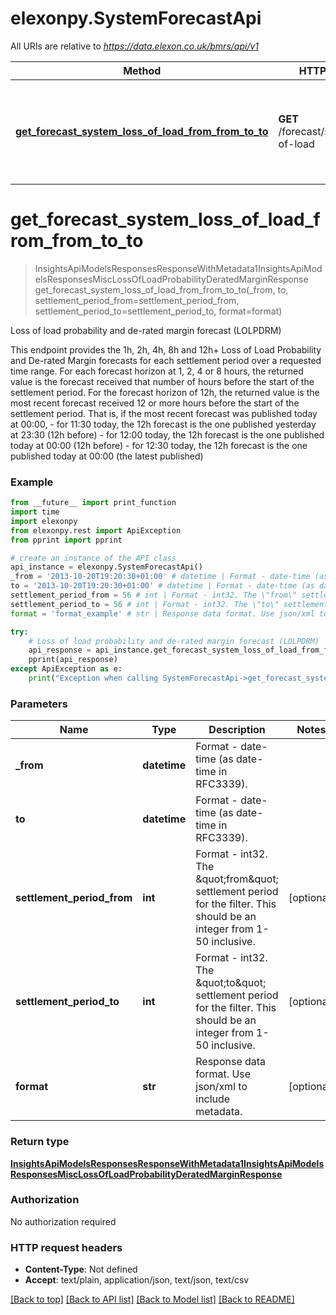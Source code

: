 # elexonpy.SystemForecastApi

All URIs are relative to *https://data.elexon.co.uk/bmrs/api/v1*

Method | HTTP request | Description
------------- | ------------- | -------------
[**get_forecast_system_loss_of_load_from_from_to_to**](SystemForecastApi.md#get_forecast_system_loss_of_load_from_from_to_to) | **GET** /forecast/system/loss-of-load | Loss of load probability and de-rated margin forecast (LOLPDRM)

# **get_forecast_system_loss_of_load_from_from_to_to**
> InsightsApiModelsResponsesResponseWithMetadata1InsightsApiModelsResponsesMiscLossOfLoadProbabilityDeratedMarginResponse get_forecast_system_loss_of_load_from_from_to_to(_from, to, settlement_period_from=settlement_period_from, settlement_period_to=settlement_period_to, format=format)

Loss of load probability and de-rated margin forecast (LOLPDRM)

This endpoint provides the 1h, 2h, 4h, 8h and 12h+ Loss of Load Probability and De-rated Margin forecasts  for each settlement period over a requested time range.                For each forecast horizon at 1, 2, 4 or 8 hours, the returned value is the forecast received that number of hours  before the start of the settlement period.                For the forecast horizon of 12h, the returned value is the most recent forecast received 12 or more hours  before the start of the settlement period. That is, if the most recent forecast was published today at 00:00,  - for 11:30 today, the 12h forecast is the one published yesterday at 23:30 (12h before)  - for 12:00 today, the 12h forecast is the one published today at 00:00 (12h before)  - for 12:30 today, the 12h forecast is the one published today at 00:00 (the latest published)

### Example
```python
from __future__ import print_function
import time
import elexonpy
from elexonpy.rest import ApiException
from pprint import pprint

# create an instance of the API class
api_instance = elexonpy.SystemForecastApi()
_from = '2013-10-20T19:20:30+01:00' # datetime | Format - date-time (as date-time in RFC3339).
to = '2013-10-20T19:20:30+01:00' # datetime | Format - date-time (as date-time in RFC3339).
settlement_period_from = 56 # int | Format - int32. The \"from\" settlement period for the filter. This should be an integer from 1-50 inclusive. (optional)
settlement_period_to = 56 # int | Format - int32. The \"to\" settlement period for the filter. This should be an integer from 1-50 inclusive. (optional)
format = 'format_example' # str | Response data format. Use json/xml to include metadata. (optional)

try:
    # Loss of load probability and de-rated margin forecast (LOLPDRM)
    api_response = api_instance.get_forecast_system_loss_of_load_from_from_to_to(_from, to, settlement_period_from=settlement_period_from, settlement_period_to=settlement_period_to, format=format)
    pprint(api_response)
except ApiException as e:
    print("Exception when calling SystemForecastApi->get_forecast_system_loss_of_load_from_from_to_to: %s\n" % e)
```

### Parameters

Name | Type | Description  | Notes
------------- | ------------- | ------------- | -------------
 **_from** | **datetime**| Format - date-time (as date-time in RFC3339). | 
 **to** | **datetime**| Format - date-time (as date-time in RFC3339). | 
 **settlement_period_from** | **int**| Format - int32. The \&quot;from\&quot; settlement period for the filter. This should be an integer from 1-50 inclusive. | [optional] 
 **settlement_period_to** | **int**| Format - int32. The \&quot;to\&quot; settlement period for the filter. This should be an integer from 1-50 inclusive. | [optional] 
 **format** | **str**| Response data format. Use json/xml to include metadata. | [optional] 

### Return type

[**InsightsApiModelsResponsesResponseWithMetadata1InsightsApiModelsResponsesMiscLossOfLoadProbabilityDeratedMarginResponse**](InsightsApiModelsResponsesResponseWithMetadata1InsightsApiModelsResponsesMiscLossOfLoadProbabilityDeratedMarginResponse.md)

### Authorization

No authorization required

### HTTP request headers

 - **Content-Type**: Not defined
 - **Accept**: text/plain, application/json, text/json, text/csv

[[Back to top]](#) [[Back to API list]](../README.md#documentation-for-api-endpoints) [[Back to Model list]](../README.md#documentation-for-models) [[Back to README]](../README.md)

